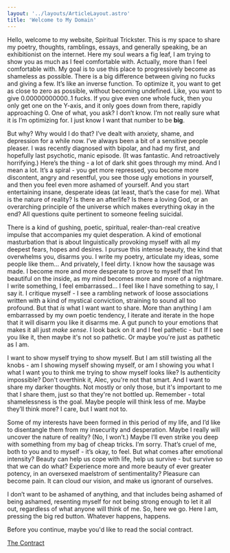 ```yaml
---
layout: '../layouts/ArticleLayout.astro'
title: 'Welcome to My Domain'
---
```


Hello, welcome to my website, Spiritual Trickster. This is my space to share my poetry, thoughts, ramblings, essays, and generally speaking, be an exhibitionist on the internet. Here my soul wears a fig leaf, I am trying to show you as much as I feel comfortable with. Actually, more than I feel comfortable with. My goal is to use this place to progressively become as shameless as possible. There is a big difference between giving no fucks and giving a few. It’s like an inverse function. To optimize it, you want to get as close to zero as possible, without becoming undefined. Like, you want to give 0.00000000000..1 fucks. If you give even one whole fuck, then you only get one on the Y-axis, and it only goes down from there, rapidly approaching 0. One of what, you ask? I don’t know. I’m not really sure what it is I’m optimizing for. I just know I want that number to be **big**.

But why? Why would I do that? I’ve dealt with anxiety, shame, and depression for a while now. I’ve always been a bit of a sensitive people pleaser. I was recently diagnosed with bipolar, and had my first, and hopefully last psychotic, manic episode. (It was fantastic. And retroactively horrifying.) Here’s the thing - a lot of dark shit goes through my mind. And I mean a lot. It’s a spiral - you get more repressed, you become more discontent, angry and resentful, you see those ugly emotions in yourself, and then you feel even more ashamed of yourself. And you start entertaining insane, desperate ideas (at least, that’s the case for me). What is the nature of reality? Is there an afterlife? Is there a loving God, or an overarching principle of the universe which makes everything okay in the end? All questions quite pertinent to someone feeling suicidal.

There is a kind of gushing, poetic, spiritual, realer-than-real creative impulse that accompanies my quiet desperation. A kind of emotional masturbation that is about linguistically provoking myself with all my deepest fears, hopes and desires. I pursue this intense beauty, the kind that overwhelms you, disarms you. I write my poetry, articulate my ideas, some people like them… And privately, I feel dirty. I know how the sausage was made. I become more and more desperate to prove to myself that I’m beautiful on the inside, as my mind becomes more and more of a nightmare. I write something, I feel embarrassed... I feel like I have something to say, I say it. I critique myself - I see a rambling network of loose associations written with a kind of mystical conviction, straining to sound all too profound. But that *is* what I want want to share. More than anything I am embarrassed by my own poetic tendency, I iterate and iterate in the hope that it will disarm you like it disarms me. A gut punch to your emotions that makes it all just *make sense*. I look back on it and I feel pathetic - but If I see you like it, then maybe it's not so pathetic. Or maybe you're just as pathetic as I am.

I want to show myself trying to show myself. But I am still twisting all the knobs - am I showing myself showing myself, or am I showing you what I what I want you to think me trying to show myself looks like? Is authenticity impossible? Don't overthink it, Alec, you're not that smart. And I want to share my darker thoughts. Not mostly or only those, but it's important to me that I share them, just so that they're not bottled up. Remember - total shamelessness is the goal. Maybe people will think less of me. Maybe they’ll think more? I care, but I want not to.

Some of my interests have been formed in this period of my life, and I’d like to disentangle them from my insecurity and desperation. Maybe I really will uncover the nature of reality? (No, I won’t.) Maybe I’ll even strike you deep with something from my bag of cheap tricks. I’m sorry. That’s cruel of me, both to you and to myself - it’s okay, to feel. But what comes after emotional intensity? Beauty can help us cope with life, help us survive - but survive so that we can do what? Experience more and more beauty of ever greater potency, in an oversexed maelstrom of sentimentality? Pleasure can become pain. It can cloud our vision, and make us ignorant of ourselves.

I don’t want to be ashamed of anything, and that includes being ashamed of being ashamed, resenting myself for not being strong enough to let it all out, regardless of what anyone will think of me. So, here we go. Here I am, pressing the big red button. Whatever happens, happens.

Before you continue, maybe you'd like to read the social contract.

[The Contract](/the_contract)